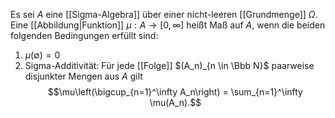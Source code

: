 Es sei $A$ eine [[Sigma-Algebra]] über einer nicht-leeren [[Grundmenge]] $\Omega$. Eine [[Abbildung|Funktion]] $\mu: A \to [0, \infty]$ heißt Maß auf $A$, wenn die beiden folgenden Bedingungen erfüllt sind:
1. $\mu(\emptyset) = 0$
2. Sigma-Additivität: Für jede [[Folge]] $(A_n)_{n \in \Bbb N}$ paarweise disjunkter Mengen aus $A$ gilt $$\mu\left(\bigcup_{n=1}^\infty A_n\right) = \sum_{n=1}^\infty \mu(A_n).$$ 